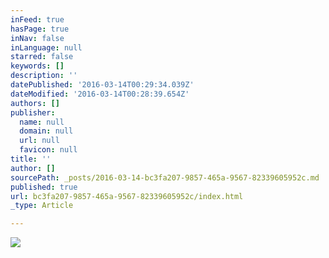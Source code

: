 ```yaml
---
inFeed: true
hasPage: true
inNav: false
inLanguage: null
starred: false
keywords: []
description: ''
datePublished: '2016-03-14T00:29:34.039Z'
dateModified: '2016-03-14T00:28:39.654Z'
authors: []
publisher:
  name: null
  domain: null
  url: null
  favicon: null
title: ''
author: []
sourcePath: _posts/2016-03-14-bc3fa207-9857-465a-9567-82339605952c.md
published: true
url: bc3fa207-9857-465a-9567-82339605952c/index.html
_type: Article

---
```

![](https://the-grid-user-content.s3-us-west-2.amazonaws.com/2bd74111-f40a-4c71-b1c8-012da702ca82.jpg)
